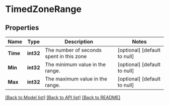 # TimedZoneRange

## Properties
Name | Type | Description | Notes
------------ | ------------- | ------------- | -------------
**Time** | **int32** | The number of seconds spent in this zone | [optional] [default to null]
**Min** | **int32** | The minimum value in the range. | [optional] [default to null]
**Max** | **int32** | The maximum value in the range. | [optional] [default to null]

[[Back to Model list]](../README.md#documentation-for-models) [[Back to API list]](../README.md#documentation-for-api-endpoints) [[Back to README]](../README.md)

